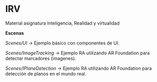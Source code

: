 # IRV
Material asignatura Inteligencia, Realidad y virtualidad


**Escenas**


_Scenes/UI_ ->
Ejemplo básico con componentes de UI. 

_Scenes/ImageTracking_ -> 
Ejemplo RA utilizando AR Foundation para detectar marcadores (imagenes). 

_Scenes/IPlaneDetection_ -> 
Ejemplo RA utilizando AR Foundation para detección de planos en el mundo real. 
